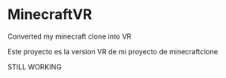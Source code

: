 # MinecraftVR
Converted my minecraft clone into VR

Este proyecto es la version VR de mi proyecto de minecraftclone

STILL WORKING

